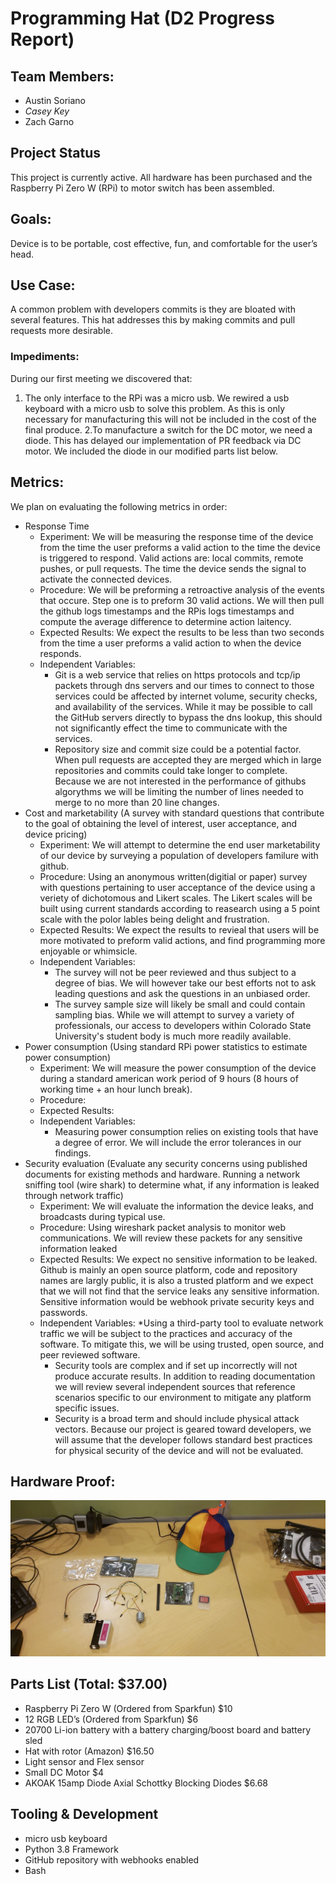 # Programming Hat (D2 Progress Report)

## Team Members:
* Austin Soriano
* *Casey Key*
* Zach Garno

## Project Status
This project is currently active. All hardware has been purchased and the Raspberry Pi Zero W (RPi) to motor switch has been assembled.

## Goals:
Device is to be portable, cost effective, fun, and comfortable for the user’s head.

## Use Case:
A common problem with developers commits is they are bloated with several features. This hat addresses this by making commits and pull requests more desirable.

### Impediments:
During our first meeting we discovered that:
 1. The only interface to the RPi was a micro usb. We rewired a usb keyboard with a micro usb to solve this problem. As this is only necessary for manufacturing this will not be included in the cost of the final produce.
 2.To manufacture a switch for the DC motor, we need a diode. This has delayed our implementation of PR feedback via DC motor. We included the diode in our modified parts list below.

## Metrics:
We plan on evaluating the following metrics in order:
* Response Time
  * Experiment: We will be measuring the response time of the device from the time the user preforms a valid action to the time the device is triggered to respond. Valid actions are: local commits, remote pushes, or pull requests. The time the device sends the signal to activate the connected devices.
  * Procedure: We will be preforming a retroactive analysis of the events that occure. Step one is to preform 30 valid actions. We will then pull the github logs timestamps and the RPis logs timestamps and compute the average difference to determine action laitency.
  * Expected Results: We expect the results to be less than two seconds from the time a user preforms a valid action to when the device responds.
  * Independent Variables:
    * Git is a web service that relies on https protocols and tcp/ip packets through dns servers and our times to connect to those services could be affected by internet volume, security checks, and availability of the services. While it may be possible to call the GitHub servers directly to bypass the dns lookup, this should not significantly effect the time to communicate with the services.
    * Repository size and commit size could be a potential factor. When pull requests are accepted they are merged which in large repositories and commits could take longer to complete. Because we are not interested in the performance of githubs algorythms we will be limiting the number of lines needed to merge to no more than 20 line changes.
* Cost and marketability (A survey with standard questions that contribute to the goal of obtaining the level of interest, user acceptance, and device pricing)
  * Experiment: We will attempt to determine the end user marketability of our device by surveying a population of developers familure with github.
  * Procedure: Using an anonymous written(digitial or paper) survey with questions pertaining to user acceptance of the device using a veriety of dichotomous and Likert scales. The Likert scales will be built using current standards according to reasearch using a 5 point scale with the polor lables being delight and frustration.
  * Expected Results: We expect the results to revieal that users will be more motivated to preform valid actions, and find programming more enjoyable or whimsicle.
  * Independent Variables:
    * The survey will not be peer reviewed and thus subject to a degree of bias. We will however take our best efforts not to ask leading questions and ask the questions in an unbiased order.
    * The survey sample size will likely be small and could contain sampling bias. While we will attempt to survey a variety of professionals, our access to developers within Colorado State University's student body is much more readily available.
* Power consumption (Using standard RPi power statistics to estimate power consumption)
  * Experiment: We will measure the power consumption of the device during a standard american work period of 9 hours (8 hours of working time + an hour lunch break).
  * Procedure:
  * Expected Results:
  * Independent Variables:
    * Measuring power consumption relies on existing tools that have a degree of error. We will include the error tolerances in our findings.
* Security evaluation (Evaluate any security concerns using published documents for existing methods and hardware. Running a network sniffing tool (wire shark) to determine what, if any information is leaked through network traffic)
  * Experiment: We will evaluate the information the device leaks, and broadcasts during typical use.
  * Procedure: Using wireshark packet analysis to monitor web communications. We will review these packets for any sensitive information leaked
  * Expected Results: We expect no sensitive information to be leaked. Github is mainly an open source platform, code and repository names are largly public, it is also a trusted platform and we expect that we will not find that the service leaks any sensitive information. Sensitive information would be webhook private security keys and passwords.
  * Independent Variables:
    *Using a third-party tool to evaluate network traffic we will be subject to the practices and accuracy of the software. To mitigate this, we will be using trusted, open source, and peer reviewed software.
    * Security tools are complex and if set up incorrectly will not produce accurate results. In addition to reading documentation we will review several independent sources that reference scenarios specific to our environment to mitigate any platform specific issues.
    * Security is a broad term and should include physical attack vectors. Because our project is geared toward developers, we will assume that the developer follows standard best practices for physical security of the device and will not be evaluated.

## Hardware Proof:
![Image of Hardware Parts](https://github.com/zach-garno/CS-370-Pi-Project/blob/master/images/Parts.jpg)

## Parts List (Total: $37.00)
* Raspberry Pi Zero W (Ordered from Sparkfun) $10 
* 12 RGB LED’s (Ordered from Sparkfun) $6
* 20700 Li-ion battery with a battery charging/boost board and battery sled
* Hat with rotor (Amazon) $16.50
* Light sensor and Flex sensor
* Small DC Motor $4 
* AKOAK 15amp Diode Axial Schottky Blocking Diodes $6.68

## Tooling & Development
* micro usb keyboard
* Python 3.8 Framework
* GitHub repository with webhooks enabled
* Bash
